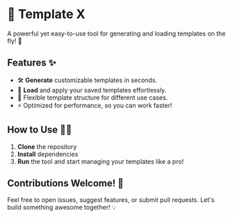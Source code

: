 # 📝 Template X

A powerful yet easy-to-use tool for generating and loading templates on the fly! 🚀

## Features ✨
- 🛠️ **Generate** customizable templates in seconds.
- 📂 **Load** and apply your saved templates effortlessly.
- 🎨 Flexible template structure for different use cases.
- ⚡ Optimized for performance, so you can work faster!

## How to Use 🧑‍💻
1. **Clone** the repository
2. **Install** dependencies
3. **Run** the tool and start managing your templates like a pro!

## Contributions Welcome! 🤝
Feel free to open issues, suggest features, or submit pull requests. Let's build something awesome together! 💡
